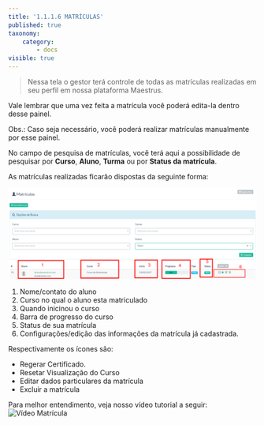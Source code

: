 ```yaml
---
title: '1.1.1.6 MATRÍCULAS'
published: true
taxonomy:
    category:
        - docs
visible: true
---
```


> Nessa tela o gestor terá controle de todas as matrículas realizadas em seu perfil em nossa plataforma Maestrus. 

Vale lembrar que uma vez feita a matrícula você poderá edita-la dentro desse painel. 

Obs.: Caso seja necessário, você poderá realizar matrículas manualmente por esse painel.

No campo de pesquisa de matrículas, você terá aqui a possibilidade de pesquisar por **Curso**, **Aluno**, **Turma** ou por **Status da matrícula**.

As matrículas realizadas ficarão dispostas da seguinte forma:

![Imagem Matricula](matricula.png)

1. Nome/contato do aluno
2. Curso no qual o aluno esta matriculado
3. Quando inicinou o curso
4. Barra de progresso do curso
5. Status de sua matrícula
6. Configurações/edição das informações da matrícula já cadastrada. 

Respectivamente os ícones são:
 - Regerar Certificado.
 - Resetar Visualização do Curso
 - Editar dados particulares da matrícula
 - Excluir a matrícula

Para melhor entendimento, veja nosso vídeo tutorial a seguir:
![Vídeo Matrícula](https://www.youtube.com/watch?v=v5NINQqUVX4)